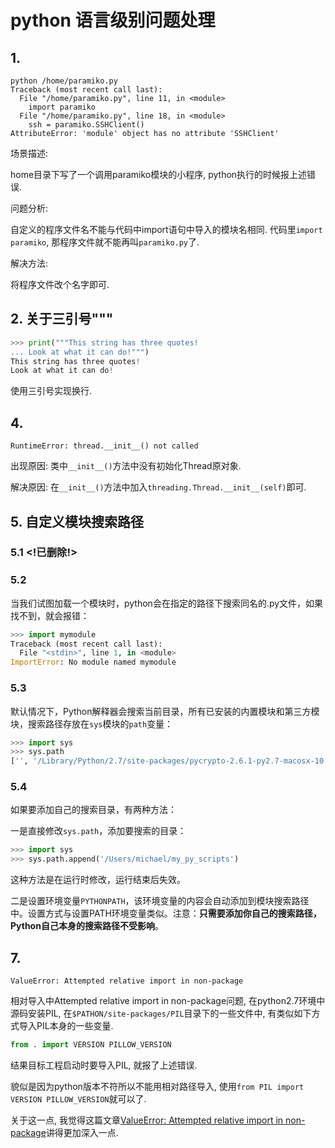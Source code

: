 # python 语言级别问题处理

## 1.

```
python /home/paramiko.py
Traceback (most recent call last):
  File "/home/paramiko.py", line 11, in <module>
    import paramiko
  File "/home/paramiko.py", line 18, in <module>
    ssh = paramiko.SSHClient()
AttributeError: 'module' object has no attribute 'SSHClient'
```

场景描述:

home目录下写了一个调用paramiko模块的小程序, python执行的时候报上述错误.

问题分析:

自定义的程序文件名不能与代码中import语句中导入的模块名相同. 代码里`import paramiko`, 那程序文件就不能再叫`paramiko.py`了.

解决方法:

将程序文件改个名字即可.

## 2. 关于三引号"""

```python
>>> print("""This string has three quotes!
... Look at what it can do!""")
This string has three quotes!
Look at what it can do!
```

使用三引号实现换行.


## 4.

`RuntimeError: thread.__init__() not called`

出现原因: 类中`__init__()`方法中没有初始化Thread原对象.

解决原因: 在`__init__()`方法中加入`threading.Thread.__init__(self)`即可.

## 5. 自定义模块搜索路径

### 5.1 <!已删除!>

### 5.2 

当我们试图加载一个模块时，python会在指定的路径下搜索同名的.py文件，如果找不到，就会报错：

```py
>>> import mymodule
Traceback (most recent call last):
  File "<stdin>", line 1, in <module>
ImportError: No module named mymodule
```

### 5.3 

默认情况下，Python解释器会搜索当前目录，所有已安装的内置模块和第三方模块，搜索路径存放在`sys`模块的`path`变量：

```py
>>> import sys
>>> sys.path
['', '/Library/Python/2.7/site-packages/pycrypto-2.6.1-py2.7-macosx-10.9-intel.egg', '/Library/Python/2.7/site-packages/PIL-1.1.7-py2.7-macosx-10.9-intel.egg', ...]
```

### 5.4 

如果要添加自己的搜索目录，有两种方法：

一是直接修改`sys.path`，添加要搜索的目录：

```py
>>> import sys
>>> sys.path.append('/Users/michael/my_py_scripts')
```

这种方法是在运行时修改，运行结束后失效。

二是设置环境变量`PYTHONPATH`，该环境变量的内容会自动添加到模块搜索路径中。设置方式与设置PATH环境变量类似。注意：**只需要添加你自己的搜索路径，Python自己本身的搜索路径不受影响**。


## 7.

```
ValueError: Attempted relative import in non-package
```

相对导入中Attempted relative import in non-package问题, 在python2.7环境中源码安装PIL, 在`$PATHON/site-packages/PIL`目录下的一些文件中, 有类似如下方式导入PIL本身的一些变量.

```py
from . import VERSION PILLOW_VERSION
```

结果目标工程启动时要导入PIL, 就报了上述错误.

貌似是因为python版本不符所以不能用相对路径导入, 使用`from PIL import VERSION PILLOW_VERSION`就可以了.

关于这一点, 我觉得这篇文章[ValueError: Attempted relative import in non-package](http://www.cnblogs.com/DjangoBlog/p/3518887.html)讲得更加深入一点.